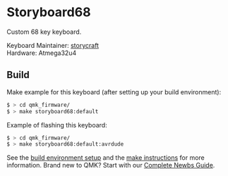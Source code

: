 # Storyboard68

Custom 68 key keyboard.

Keyboard Maintainer: [storycraft](https://github.com/storycraft)  
Hardware: Atmega32u4

## Build
Make example for this keyboard (after setting up your build environment):

```bash
$ > cd qmk_firmware/
$ > make storyboard68:default
```

Example of flashing this keyboard:

```bash
$ > cd qmk_firmware/
$ > make storyboard68:default:avrdude
```

See the [build environment setup](https://docs.qmk.fm/#/getting_started_build_tools) and the [make instructions](https://docs.qmk.fm/#/getting_started_make_guide) for more information. Brand new to QMK? Start with our [Complete Newbs Guide](https://docs.qmk.fm/#/newbs).
